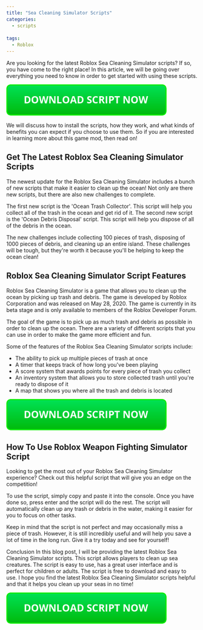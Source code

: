 ```yaml
---
title: "Sea Cleaning Simulator Scripts"
categories:
  - scripts
  
tags:
  - Roblox
---
```


Are you looking for the latest Roblox Sea Cleaning Simulator scripts? If so, you have come to the right place! In this article, we will be going over everything you need to know in order to get started with using these scripts.

[![script button](https://github.com/robloxpaste/robloxpaste.github.io/blob/main/script_button.png?raw=true)](https://rbxpaste.com/latest-script)


We will discuss how to install the scripts, how they work, and what kinds of benefits you can expect if you choose to use them. So if you are interested in learning more about this game mod, then read on!

## Get The Latest Roblox Sea Cleaning Simulator Scripts
The newest update for the Roblox Sea Cleaning Simulator includes a bunch of new scripts that make it easier to clean up the ocean! Not only are there new scripts, but there are also new challenges to complete.

The first new script is the 'Ocean Trash Collector'. This script will help you collect all of the trash in the ocean and get rid of it. The second new script is the 'Ocean Debris Disposal' script. This script will help you dispose of all of the debris in the ocean.

The new challenges include collecting 100 pieces of trash, disposing of 1000 pieces of debris, and cleaning up an entire island. These challenges will be tough, but they're worth it because you'll be helping to keep the ocean clean!

## Roblox Sea Cleaning Simulator Script Features

Roblox Sea Cleaning Simulator is a game that allows you to clean up the ocean by picking up trash and debris. The game is developed by Roblox Corporation and was released on May 28, 2020. The game is currently in its beta stage and is only available to members of the Roblox Developer Forum. 

The goal of the game is to pick up as much trash and debris as possible in order to clean up the ocean. There are a variety of different scripts that you can use in order to make the game more efficient and fun. 

Some of the features of the Roblox Sea Cleaning Simulator scripts include: 

- The ability to pick up multiple pieces of trash at once
- A timer that keeps track of how long you've been playing
- A score system that awards points for every piece of trash you collect
- An inventory system that allows you to store collected trash until you're ready to dispose of it
- A map that shows you where all the trash and debris is located

[![script button](https://github.com/robloxpaste/robloxpaste.github.io/blob/main/script_button.png?raw=true)](https://rbxpaste.com/latest-script)

## How To Use Roblox Weapon Fighting Simulator Script

Looking to get the most out of your Roblox Sea Cleaning Simulator experience? Check out this helpful script that will give you an edge on the competition!

To use the script, simply copy and paste it into the console. Once you have done so, press enter and the script will do the rest. The script will automatically clean up any trash or debris in the water, making it easier for you to focus on other tasks.

Keep in mind that the script is not perfect and may occasionally miss a piece of trash. However, it is still incredibly useful and will help you save a lot of time in the long run. Give it a try today and see for yourself!

Conclusion
In this blog post, I will be providing the latest Roblox Sea Cleaning Simulator scripts. This script allows players to clean up sea creatures. The script is easy to use, has a great user interface and is perfect for children or adults. The script is free to download and easy to use. I hope you find the latest Roblox Sea Cleaning Simulator scripts helpful and that it helps you clean up your seas in no time!

[![script button](https://github.com/robloxpaste/robloxpaste.github.io/blob/main/script_button.png?raw=true)](https://rbxpaste.com/latest-script)